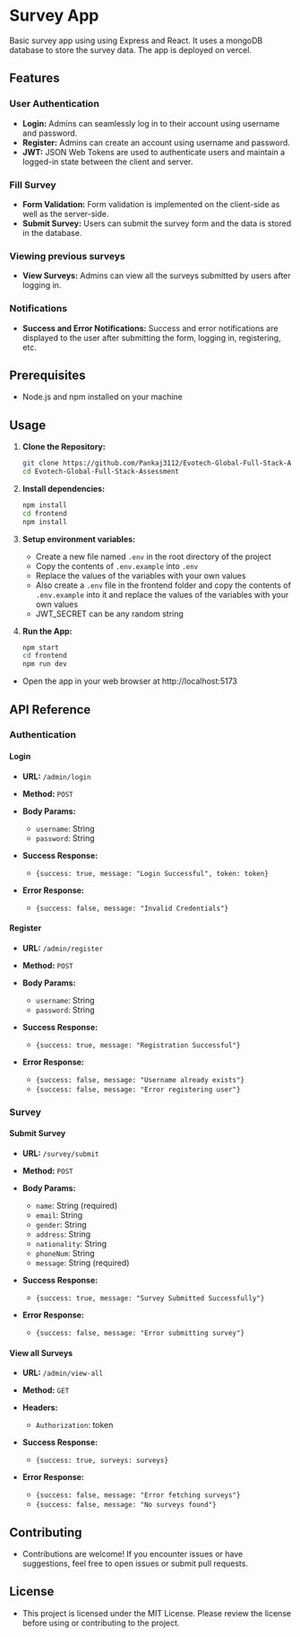# Survey App

Basic survey app using using Express and React. It uses a mongoDB database to store the survey data. The app is deployed on vercel.

## Features

### User Authentication

- **Login:** Admins can seamlessly log in to their account using username and password.
- **Register:** Admins can create an account using username and password.
- **JWT:** JSON Web Tokens are used to authenticate users and maintain a logged-in state between the client and server.

### Fill Survey

- **Form Validation:** Form validation is implemented on the client-side as well as the server-side.
- **Submit Survey:** Users can submit the survey form and the data is stored in the database.

### Viewing previous surveys

- **View Surveys:** Admins can view all the surveys submitted by users after logging in.

### Notifications

- **Success and Error Notifications:** Success and error notifications are displayed to the user after submitting the form, logging in, registering, etc.

## Prerequisites

- Node.js and npm installed on your machine

## Usage

1. **Clone the Repository:**

   ```bash
   git clone https://github.com/Pankaj3112/Evotech-Global-Full-Stack-Assessment.git
   cd Evotech-Global-Full-Stack-Assessment
   ```

2. **Install dependencies:**

   ```bash
   npm install
   cd frontend
   npm install
   ```

3. **Setup environment variables:**

   - Create a new file named `.env` in the root directory of the project
   - Copy the contents of `.env.example` into `.env`
   - Replace the values of the variables with your own values
   - Also create a `.env` file in the frontend folder and copy the contents of `.env.example` into it and replace the values of the variables with your own values
   - JWT_SECRET can be any random string

4. **Run the App:**
   ```bash
   npm start
   cd frontend
   npm run dev
   ```

- Open the app in your web browser at http://localhost:5173

## API Reference

### Authentication

#### Login

- **URL:** `/admin/login`
- **Method:** `POST`
- **Body Params:**

  - `username`: String
  - `password`: String

- **Success Response:**
	- `{success: true, message: "Login Successful", token: token}`
- **Error Response:**
	- `{success: false, message: "Invalid Credentials"}`

#### Register

- **URL:** `/admin/register`
- **Method:** `POST`
- **Body Params:**

  - `username`: String
  - `password`: String
	
- **Success Response:**
	- `{success: true, message: "Registration Successful"}`
- **Error Response:**
	- `{success: false, message: "Username already exists"}`
	- `{success: false, message: "Error registering user"}`

### Survey

#### Submit Survey

- **URL:** `/survey/submit`
- **Method:** `POST`
- **Body Params:**

  - `name`: String (required)
  - `email`: String 
  - `gender`: String
  - `address`: String
  - `nationality`: String
  - `phoneNum`: String
  - `message`: String (required)

- **Success Response:**
	- `{success: true, message: "Survey Submitted Successfully"}`
- **Error Response:**
	- `{success: false, message: "Error submitting survey"}`

#### View all Surveys

- **URL:** `/admin/view-all`
- **Method:** `GET`
- **Headers:**
	- `Authorization`: token

- **Success Response:**
	- `{success: true, surveys: surveys}`
- **Error Response:**
	- `{success: false, message: "Error fetching surveys"}`
	- `{success: false, message: "No surveys found"}`



## Contributing

- Contributions are welcome! If you encounter issues or have suggestions, feel free to open issues or submit pull requests.

## License

- This project is licensed under the MIT License. Please review the license before using or contributing to the project.
